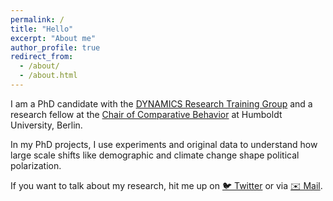 ```yaml
---
permalink: /
title: "Hello"
excerpt: "About me"
author_profile: true
redirect_from: 
  - /about/
  - /about.html
---
```



I am a PhD candidate with the [DYNAMICS Research Training Group](https://www.sowi.hu-berlin.de/en/dynamics) and a research fellow at the [Chair of Comparative Behavior](https://www.sowi.hu-berlin.de/en/lehrbereiche-en/comparative-political-behavior/team/tim-wappenhans) at Humboldt University, Berlin.
 
In my PhD projects, I use experiments and original data to understand how large scale shifts like demographic and climate change shape political polarization.


If you want to talk about my research, hit me up on [🐦 Twitter](https://twitter.com/timwapps?lang=en) or via [✉️ Mail](mailto:tim.wappenhans@hu-berlin.de).




